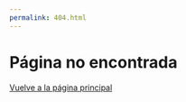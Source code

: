 ```yaml
---
permalink: 404.html
---
```



<h1>Página no encontrada</h1>
<a href="https://jorgebojaca.github.io/JournalApp">Vuelve a  la página principal</a>
